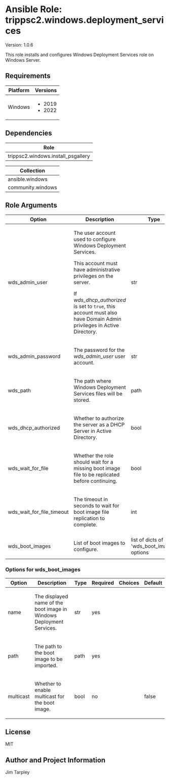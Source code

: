 <!-- BEGIN_ANSIBLE_DOCS -->

# Ansible Role: trippsc2.windows.deployment_services
Version: 1.0.6

This role installs and configures Windows Deployment Services role on Windows Server.

## Requirements

| Platform | Versions |
| -------- | -------- |
| Windows | <ul><li>2019</li><li>2022</li></ul> |

## Dependencies
| Role |
| ---- |
| trippsc2.windows.install_psgallery |

| Collection |
| ---------- |
| ansible.windows |
| community.windows |

## Role Arguments
|Option|Description|Type|Required|Choices|Default|
|---|---|---|---|---|---|
| wds_admin_user | <p>The user account used to configure Windows Deployment Services.</p><p>This account must have administrative privileges on the server.</p><p>If *wds_dhcp_authorized* is set to `true`, this account must also have Domain Admin privileges in Active Directory.</p> | str | yes |  |  |
| wds_admin_password | <p>The password for the *wds_admin_user* user account.</p> | str | yes |  |  |
| wds_path | <p>The path where Windows Deployment Services files will be stored.</p> | path | yes |  |  |
| wds_dhcp_authorized | <p>Whether to authorize the server as a DHCP Server in Active Directory.</p> | bool | no |  | false |
| wds_wait_for_file | <p>Whether the role should wait for a missing boot image file to be replicated before continuing.</p> | bool | no |  | false |
| wds_wait_for_file_timeout | <p>The timeout in seconds to wait for boot image file replication to complete.</p> | int | no |  | 300 |
| wds_boot_images | <p>List of boot images to configure.</p> | list of dicts of 'wds_boot_images' options | no |  |  |

### Options for wds_boot_images
|Option|Description|Type|Required|Choices|Default|
|---|---|---|---|---|---|
| name | <p>The displayed name of the boot image in Windows Deployment Services.</p> | str | yes |  |  |
| path | <p>The path to the boot image to be imported.</p> | path | yes |  |  |
| multicast | <p>Whether to enable multicast for the boot image.</p> | bool | no |  | false |


## License
MIT

## Author and Project Information
Jim Tarpley
<!-- END_ANSIBLE_DOCS -->
